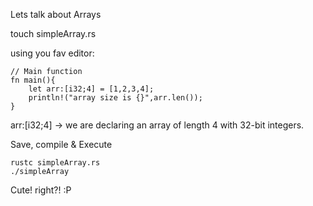 Lets talk about Arrays

touch simpleArray.rs

using you fav editor:
```
// Main function
fn main(){
	let arr:[i32;4] = [1,2,3,4];
    println!("array size is {}",arr.len());
}
```

arr:[i32;4]  -> we are declaring an array of length 4 with 32-bit integers.

Save, compile & Execute
```
rustc simpleArray.rs
./simpleArray
```

Cute! right?! :P

